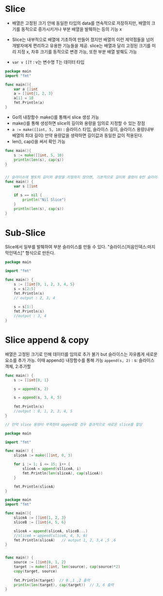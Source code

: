 # Slice
- 배열은 고정된 크기 안에 동일한 타입의 data를 연속적으로 저장하지만, 배열의 크기를 동적으로 증가시키거나 부분 배열을 발췌하는 등의 기능 x <br/>
- Slice는 내부적으로 배열에 기초하여 만들어 졌지만 배열의 이런 제약점들을 넘어 개발자에게 편리하고 유용한 기능들을 제공. slice는 배열과 달리 고정된 크기를 미리 지정 x, 차후 크기를 동적으로 변경 가능, 또한 부분 배열 발췌도 가능

- `var v []T` : v는 변수명 T는 데이터 타입

```go
package main
import "fmt"

func main(){
	var a []int
	a = []int{1, 2, 3}
	a[1] = 10
	fmt.Println(a)
}
```
- Go의 내장함수 make()를 통해서 slice 생성 가능
- make()를 통해 생성하면 slice의 길이와 용량을 임의로 지정할 수 있는 장점
- `a := make([]int, 5, 10)` : 슬라이스 타입, 슬라이스 길이, 슬라이스 용량(내부 배열의 최대 길이) 만약 용량값을 생략하면 길이값과 동일한 값이 적용된다.
- len(), cap()을 써서 확인 가능

```go
func main(){
	s := make([]int, 5, 10)
	println(len(s), cap(s))
}


// 슬라이스에 별도의 길이와 용량을 지정하지 않으면, 기본적으로 길이와 용량이 0인 슬라이스 생성하는데 이를 Nil Slice라고 한다
func main() {
	var s []int

	if s == nil {
		println("Nil Slice")
	}
	println(len(s), cap(s))
}

```

# Sub-Slice
Slice에서 일부를 발췌하여 부분 슬라이스를 만들 수 있다. "슬라이스[처음인덱스:마지막인덱스]" 형식으로 만든다. 
```go
package main

import "fmt"

func main() {
    s := []int{0, 1, 2, 3, 4, 5}
    s = s[2:5]
    fmt.Println(s) 
    // output : 2, 3, 4
    
    s = s[1:]
    fmt.Println(s)
    //output : 3, 4
}
```

# Slice append & copy
배열은 고정된 크기로 인해 데이터를 임의로 추가 불가 but 슬라이스는 자유롭게 새로운 요소를 추가 가능. 이때 append() 내장함수를 통해 가능 `append(s, 2)` : s: 슬라이스 객체, 2:추가할 

```go
func main() {
    s := []int{0, 1}

    s = append(s, 2)

    s = append(s, 3, 4, 5)
    
    fmt.Println(s)
    //output : 0, 1, 2, 3, 4, 5
}

// 만약 slice 용량이 부족한데 append할 경우 결과적으로 새로운 slice를 할당

package main

import "fmt"

func main() {
    sliceA := make([]int, 0, 3)

    for i := 1; i <= 15; i++ {
        sliceA = append(slliceA, i)
        fmt.Println(len(sliceA), cap(sliceA))
    }

    fmt.Println(sliceA)
}
```
```go
package main
import "fmt"

func main(){
    sliceA := []int{1, 2, 3}
    sliceB := []int{4, 5, 6}

    sliceA = append(sliceA, sliceB...)
    //sliceA = append(sliceA, 4, 5, 6)
    fmt.Println(sliceA)   // output 1, 2, 3,4 ,5 ,6 
}


func main() {
    source := []int{0, 1, 2}
    target := make([]int, len(source), cap(source)*2)
    copy(target, source)
    
    fmt.Println(target)  // 0 ,1 ,2 출력
    println(len(target), cap(target))  // 3, 6 출력
}
```
